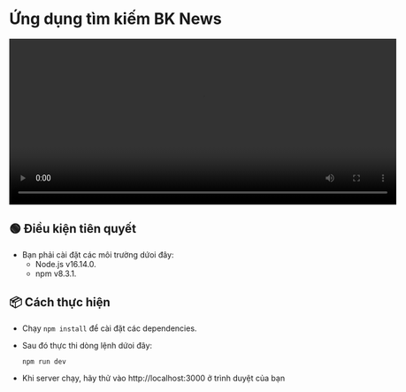 # Ứng dụng tìm kiếm BK News

<video width="700" height="300" controls>
  <source src="screen-shot.mov" type="video/mp4">
</video>

## 🟢 Điều kiện tiên quyết

- Bạn phải cài đặt các môi trường dứoi đây:
  - Node.js v16.14.0.
  - npm v8.3.1.

## 📦 Cách thực hiện

- Chạy `npm install` để cài đặt các dependencies.
- Sau đó thực thi dòng lệnh dứoi đây:

  ```shell
  npm run dev
  ```

- Khi server chạy, hãy thử vào http://localhost:3000 ở trình duyệt của bạn

